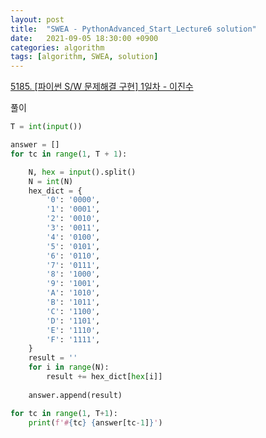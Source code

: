 ```yaml
---
layout: post
title:  "SWEA - PythonAdvanced_Start_Lecture6 solution"
date:   2021-09-05 18:30:00 +0900
categories: algorithm
tags: [algorithm, SWEA, solution]
---
```

[5185. [파이썬 S/W 문제해결 구현] 1일차 - 이진수](https://swexpertacademy.com/main/learn/course/subjectDetail.do?courseId=AVuPDYSqAAbw5UW6&subjectId=AWUYDLaK1kMDFAVT)

풀이

```python
T = int(input())

answer = []
for tc in range(1, T + 1):

    N, hex = input().split()
    N = int(N)
    hex_dict = {
        '0': '0000',
        '1': '0001',
        '2': '0010',
        '3': '0011',
        '4': '0100',
        '5': '0101',
        '6': '0110',
        '7': '0111',
        '8': '1000',
        '9': '1001',
        'A': '1010',
        'B': '1011',
        'C': '1100',
        'D': '1101',
        'E': '1110',
        'F': '1111',
    }
    result = ''
    for i in range(N):
        result += hex_dict[hex[i]]
    
    answer.append(result)        

for tc in range(1, T+1):
    print(f'#{tc} {answer[tc-1]}')

```

